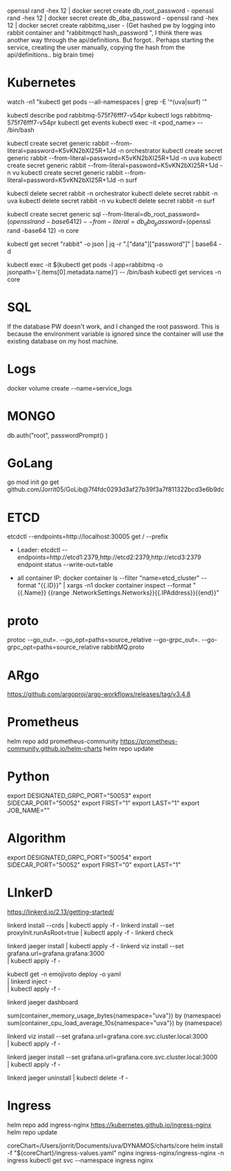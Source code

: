 openssl rand -hex 12 | docker secret create db_root_password -
openssl rand -hex 12 | docker secret create db_dba_password -
openssl rand -hex 12 | docker secret create rabbitmq_user -
(Get hashed pw by logging into rabbit container and "rabbitmqctl hash_password  <PW>", I think there was another way through the api/definitions. But forgot..
Perhaps starting the service, creating the user manually, copying the hash from the api/definitions.. big brain time)


# Kubernetes

watch -n1 "kubectl get pods --all-namespaces | grep -E '^(uva|surf) '"


kubectl describe pod rabbitmq-575f76fff7-v54pr
kubectl logs rabbitmq-575f76fff7-v54pr
kubectl get events
kubectl exec -it <pod_name> -- /bin/bash


kubectl create secret generic rabbit --from-literal=password=K5vKN2bXI25R+1Jd -n orchestrator
kubectl create secret generic rabbit --from-literal=password=K5vKN2bXI25R+1Jd -n uva
kubectl create secret generic rabbit --from-literal=password=K5vKN2bXI25R+1Jd -n vu
kubectl create secret generic rabbit --from-literal=password=K5vKN2bXI25R+1Jd -n surf

kubectl delete secret rabbit -n orchestrator
kubectl delete secret rabbit -n uva
kubectl delete secret rabbit -n vu
kubectl delete secret rabbit -n surf

kubectl create secret generic sql --from-literal=db_root_password=$(openssl rand -base64 12) --from-literal=db_dba_password=$(openssl rand -base64 12) -n core

kubectl get secret "rabbit" -o json | jq -r ".[\"data\"][\"password\"]" | base64 -d

kubectl exec -it $(kubectl get pods -l app=rabbitmq -o jsonpath='{.items[0].metadata.name}') -- /bin/bash
kubectl get services -n core

# SQL

If the database PW doesn't work, and I changed the root password. This is because the environment variable is ignored since the container will use the existing database on my host machine.

# Logs

docker volume create --name=service_logs


# MONGO

db.auth("root", passwordPrompt() )

# GoLang

go mod init
go get github.com/Jorrit05/GoLib@7f4fdc0293d3af27b39f3a7f811322bcd3e6b9dc


# ETCD
etcdctl --endpoints=http://localhost:30005 get / --prefix

- Leader:
etcdctl --endpoints=http://etcd1:2379,http://etcd2:2379,http://etcd3:2379 endpoint status --write-out=table

- all container IP:
docker container ls --filter "name=etcd_cluster" --format "{{.ID}}" | xargs -n1 docker container inspect --format "{{.Name}} {{range .NetworkSettings.Networks}}{{.IPAddress}}{{end}}"


# proto
protoc --go_out=. --go_opt=paths=source_relative --go-grpc_out=. --go-grpc_opt=paths=source_relative rabbitMQ.proto

# ARgo
https://github.com/argoproj/argo-workflows/releases/tag/v3.4.8


# Prometheus
helm repo add prometheus-community https://prometheus-community.github.io/helm-charts
helm repo update


# Python
export DESIGNATED_GRPC_PORT="50053"
export SIDECAR_PORT="50052"
export FIRST="1"
export LAST="1"
export JOB_NAME=""

# Algorithm
export DESIGNATED_GRPC_PORT="50054"
export SIDECAR_PORT="50052"
export FIRST="0"
export LAST="1"


# LInkerD

https://linkerd.io/2.13/getting-started/

linkerd install --crds | kubectl apply -f -
linkerd install --set proxyInit.runAsRoot=true | kubectl apply -f -
linkerd check


linkerd jaeger install | kubectl apply -f -
linkerd viz install --set grafana.url=grafana.grafana:3000 \
  | kubectl apply -f -

kubectl get -n emojivoto deploy -o yaml \
  | linkerd inject - \
  | kubectl apply -f -



linkerd jaeger dashboard

sum(container_memory_usage_bytes{namespace="uva"}) by (namespace)
sum(container_cpu_load_average_10s{namespace="uva"}) by (namespace)

linkerd viz install --set grafana.url=grafana.core.svc.cluster.local:3000 \
  | kubectl apply -f -


  linkerd jaeger install --set grafana.url=grafana.core.svc.cluster.local:3000 \
  | kubectl apply -f -

linkerd jaeger uninstall | kubectl delete -f -

  # Ingress
helm repo add ingress-nginx https://kubernetes.github.io/ingress-nginx
helm repo update
<!-- helm install -f "${coreChart}/ingress-values.yaml" nginx oci://ghcr.io/nginxinc/charts/nginx-ingress -n ingress --version 0.18.0 -->
coreChart=/Users/jorrit/Documents/uva/DYNAMOS/charts/core
helm install -f "${coreChart}/ingress-values.yaml" nginx ingress-nginx/ingress-nginx -n ingress
kubectl get svc --namespace ingress nginx
